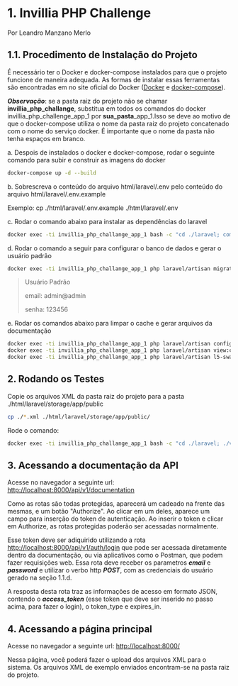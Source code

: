 # 1. Invillia PHP Challenge

Por Leandro Manzano Merlo

## 1.1. Procedimento de Instalação do Projeto

É necessário ter o Docker e docker-compose instalados para que o projeto funcione de maneira adequada.
As formas de instalar essas ferramentas são encontradas em no site oficial do Docker ([Docker](https://docs.docker.com/desktop/) e [docker-compose](https://docs.docker.com/compose/)).

***Observação***: se a pasta raiz do projeto não se chamar **invillia_php_challange**, substitua em todos os comandos do docker invillia_php_challenge_app_1 por **sua_pasta**_app_1.Isso se deve ao motivo de que o docker-compose utiliza o nome da pasta raiz do projeto concatenado com o nome do serviço docker. É importante que o nome da pasta não tenha espaços em branco.

a. Despois de instalados o docker e docker-compose, rodar o seguinte comando para subir e construir as imagens do docker

``` bash
docker-compose up -d --build
```


b. Sobrescreva o conteúdo do arquivo html/laravel/.env pelo conteúdo do arquivo html/laravel/.env.example

Exemplo: cp ./html/laravel/.env.example ./html/laravel/.env

c. Rodar o comando abaixo para instalar as dependências do laravel

``` bash
docker exec -ti invillia_php_challange_app_1 bash -c "cd ./laravel; composer install"
```

d. Rodar o comando a seguir para configurar o banco de dados e gerar o usuário padrão

``` bash
docker exec -ti invillia_php_challange_app_1 php laravel/artisan migrate --seed
```

> Usuário Padrão
>   
> email: admin@admin
>   
> senha: 123456

e. Rodar os comandos abaixo para limpar o cache e gerar arquivos da documentação

``` bash
docker exec -ti invillia_php_challange_app_1 php laravel/artisan config:cache
docker exec -ti invillia_php_challange_app_1 php laravel/artisan view:cache
docker exec -ti invillia_php_challange_app_1 php laravel/artisan l5-swagger:generate
```

## 2. Rodando os Testes

Copie os arquivos XML da pasta raiz do projeto para a pasta ./html/laravel/storage/app/public

``` bash
cp ./*.xml ./html/laravel/storage/app/public/
```

Rode o comando:


``` bash
docker exec -ti invillia_php_challange_app_1 bash -c "cd ./laravel; ./vendor/bin/phpunit"
```


## 3. Acessando a documentação da API


Acesse no navegador a seguinte url: [http://localhost:8000/api/v1/documentation](http://localhost:8000/api/v1/documentation)

Como as rotas são todas protegidas, aparecerá um cadeado na frente das mesmas, e um botão "Authorize". Ao clicar em um deles, aparece um campo para inserção do token de autenticação. Ao inserir o token e clicar em Authorize, as rotas protegidas poderão ser acessadas normalmente.

Esse token deve ser adiquirido utilizando a rota [http://localhost:8000/api/v1/auth/login](http://localhost:8000/api/v1/auth/login) que pode ser acessada diretamente dentro da documentação, ou via aplicativos como o Postman, que podem fazer requisições web. Essa rota deve receber os parametros ***email*** e ***password*** e utilizar o verbo http ***POST***, com as credenciais do usuário gerado na seção 1.1.d.

A resposta desta rota traz as informações de acesso em formato JSON, contendo o ***access_token*** (esse token que deve ser inserido no passo acima, para fazer o login), o token_type e expires_in.


## 4. Acessando a página principal

Acesse no navegador a seguinte url: [http://localhost:8000/](http://localhost:8000/)

Nessa página, você poderá fazer o upload dos arquivos XML para o sistema.
Os arquivos XML de exemplo enviados encontram-se na pasta raiz do projeto.
